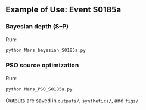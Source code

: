## Example of Use: Event S0185a

### Bayesian depth (S–P)
Run:
```bash
python Mars_bayesian_S0185a.py
```

### PSO source optimization
Run:
```bash
python Mars_PSO_S0185a.py
```

Outputs are saved in `outputs/`, `synthetics/`, and `figs/`.
